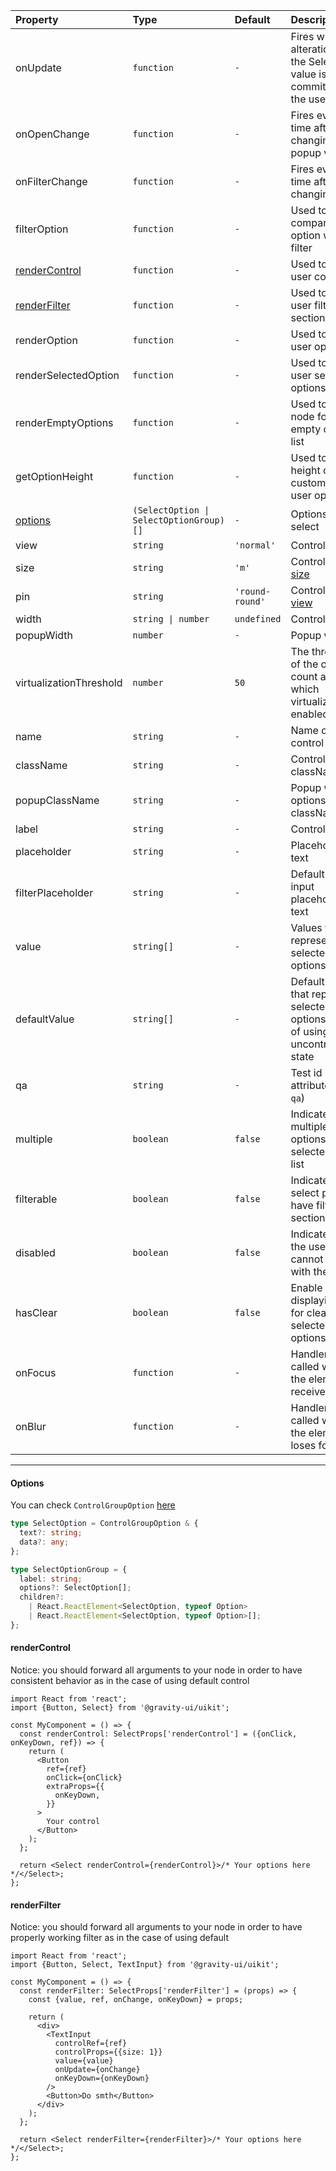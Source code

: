 | Property                        | Type                                    | Default         | Description                                                                                                |
| :------------------------------ | :-------------------------------------- | :-------------- | :--------------------------------------------------------------------------------------------------------- |
| onUpdate                        | `function`                              | `-`             | Fires when an alteration to the Select value is committed by the user                                      |
| onOpenChange                    | `function`                              | `-`             | Fires every time after changing popup visibility                                                           |
| onFilterChange                  | `function`                              | `-`             | Fires every time after changing filter                                                                     |
| filterOption                    | `function`                              | `-`             | Used to compare option with filter                                                                         |
| [renderControl](#rendercontrol) | `function`                              | `-`             | Used to render user control                                                                                |
| [renderFilter](#renderfilter)   | `function`                              | `-`             | Used to render user filter section                                                                         |
| renderOption                    | `function`                              | `-`             | Used to render user options                                                                                |
| renderSelectedOption            | `function`                              | `-`             | Used to render user selected options                                                                       |
| renderEmptyOptions              | `function`                              | `-`             | Used to render node for an empty options list                                                              |
| getOptionHeight                 | `function`                              | `-`             | Used to set height of customized user options                                                              |
| [options](#options)             | `(SelectOption \| SelectOptionGroup)[]` | `-`             | Options to select                                                                                          |
| view                            | `string`                                | `'normal'`      | Control [view](https://github.com/gravity-ui/uikit/blob/main/src/components/TextInput/types.ts#L4)         |
| size                            | `string`                                | `'m'`           | Control/options [size](https://github.com/gravity-ui/uikit/blob/main/src/components/TextInput/types.ts#L6) |
| pin                             | `string`                                | `'round-round'` | Control [border view](https://github.com/gravity-ui/uikit/blob/main/src/components/TextInput/types.ts#L8)  |
| width                           | `string \| number`                      | `undefined`     | Control width                                                                                              |
| popupWidth                      | `number`                                | `-`             | Popup width                                                                                                |
| virtualizationThreshold         | `number`                                | `50`            | The threshold of the options count after which virtualization is enabled                                   |
| name                            | `string`                                | `-`             | Name of the control                                                                                        |
| className                       | `string`                                | `-`             | Control className                                                                                          |
| popupClassName                  | `string`                                | `-`             | Popup with options list className                                                                          |
| label                           | `string`                                | `-`             | Control label                                                                                              |
| placeholder                     | `string`                                | `-`             | Placeholder text                                                                                           |
| filterPlaceholder               | `string`                                | `-`             | Default filter input placeholder text                                                                      |
| value                           | `string[]`                              | `-`             | Values that represent selected options                                                                     |
| defaultValue                    | `string[]`                              | `-`             | Default values that represent selected options in case of using uncontrolled state                         |
| qa                              | `string`                                | `-`             | Test id attribute (`data-qa`)                                                                              |
| multiple                        | `boolean`                               | `false`         | Indicates that multiple options can be selected in the list                                                |
| filterable                      | `boolean`                               | `false`         | Indicates that select popup have filter section                                                            |
| disabled                        | `boolean`                               | `false`         | Indicates that the user cannot interact with the control                                                   |
| hasClear                        | `boolean`                               | `false`         | Enable displaying icon for clear selected options                                                          |
| onFocus                         | `function`                              | `-`             | Handler that is called when the element receives focus.                                                    |
| onBlur                          | `function`                              | `-`             | Handler that is called when the element loses focus.                                                       |

---

#### Options

You can check `ControlGroupOption` [here](https://github.com/gravity-ui/uikit/blob/ba65eb4cac14d38f7babb5057bd3ab12c5bcbe33/src/components/types.ts#L45)

```typescript
type SelectOption = ControlGroupOption & {
  text?: string;
  data?: any;
};

type SelectOptionGroup = {
  label: string;
  options?: SelectOption[];
  children?:
    | React.ReactElement<SelectOption, typeof Option>
    | React.ReactElement<SelectOption, typeof Option>[];
};
```

#### renderControl

Notice: you should forward all arguments to your node in order to have consistent behavior as in the case of using default control

```tsx
import React from 'react';
import {Button, Select} from '@gravity-ui/uikit';

const MyComponent = () => {
  const renderControl: SelectProps['renderControl'] = ({onClick, onKeyDown, ref}) => {
    return (
      <Button
        ref={ref}
        onClick={onClick}
        extraProps={{
          onKeyDown,
        }}
      >
        Your control
      </Button>
    );
  };

  return <Select renderControl={renderControl}>/* Your options here */</Select>;
};
```

#### renderFilter

Notice: you should forward all arguments to your node in order to have properly working filter as in the case of using default

```tsx
import React from 'react';
import {Button, Select, TextInput} from '@gravity-ui/uikit';

const MyComponent = () => {
  const renderFilter: SelectProps['renderFilter'] = (props) => {
    const {value, ref, onChange, onKeyDown} = props;

    return (
      <div>
        <TextInput
          controlRef={ref}
          controlProps={{size: 1}}
          value={value}
          onUpdate={onChange}
          onKeyDown={onKeyDown}
        />
        <Button>Do smth</Button>
      </div>
    );
  };

  return <Select renderFilter={renderFilter}>/* Your options here */</Select>;
};
```
